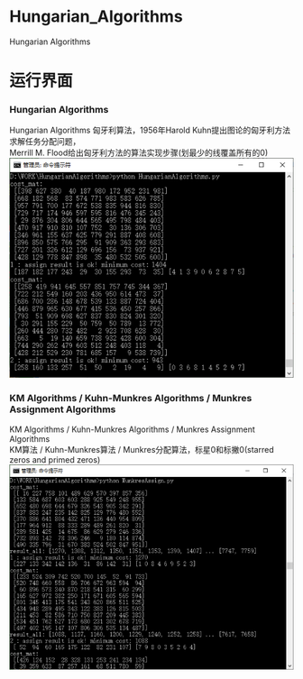 # Hungarian_Algorithms
Hungarian Algorithms
# 运行界面
### Hungarian Algorithms
Hungarian Algorithms 匈牙利算法，1956年Harold Kuhn提出图论的匈牙利方法求解任务分配问题，  
Merrill M. Flood给出匈牙利方法的算法实现步骤(划最少的线覆盖所有的0)  
<img src="HungarianAlgorithms.jpg">

### KM Algorithms / Kuhn-Munkres Algorithms / Munkres Assignment Algorithms
KM Algorithms / Kuhn-Munkres Algorithms / Munkres Assignment Algorithms  
KM算法 / Kuhn-Munkres算法 / Munkres分配算法，标星0和标撇0(starred zeros and primed zeros)  
<img src="MunkresAssign.jpg" width="708px">
